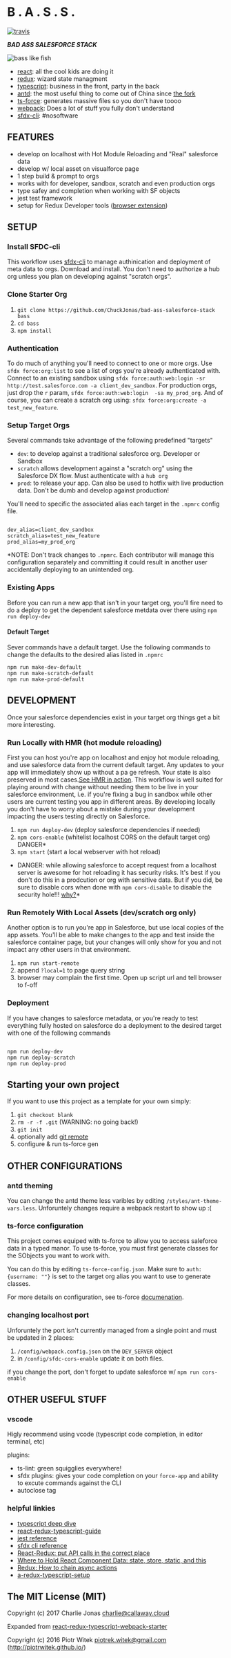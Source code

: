 # B . A . S . S .

[![travis](https://travis-ci.org/ChuckJonas/bad-ass-salesforce-stack.svg?branch=master)](https://travis-ci.org/ChuckJonas/bad-ass-salesforce-stack)

***BAD ASS SALESFORCE STACK***

![bass like fish](https://raw.githubusercontent.com/ChuckJonas/bad-ass-salesforce-stack/master/images/bass-no-software.jpg)

* [react](https://facebook.github.io/react/): all the cool kids are doing it
* [redux](http://redux.js.org/): wizard state managment
* [typescript](https://www.typescriptlang.org/): business in the front, party in the back
* [antd](https://ant.design/docs/react/introduce): the most useful thing to come out of China since [the fork](https://en.wikipedia.org/wiki/Fork)
* [ts-force](https://www.npmjs.com/package/ts-force): generates massive files so you don't have toooo
* [webpack](https://webpack.github.io/): Does a lot of stuff you fully don't understand
* [sfdx-cli](https://developer.salesforce.com/tools/sfdxcli): #nosoftware

## FEATURES

* develop on localhost with Hot Module Reloading and "Real" salesforce data
* develop w/ local asset on visualforce page
* 1 step build & prompt to orgs
* works with for developer, sandbox, scratch and even production orgs
* type safey and completion when working with SF objects
* jest test framework
* setup for Redux Developer tools ([browser extension](https://chrome.google.com/webstore/detail/redux-devtools/lmhkpmbekcpmknklioeibfkpmmfibljd?hl=en))

## SETUP

### Install SFDC-cli
This workflow uses [sfdx-cli](https://developer.salesforce.com/tools/sfdxcli) to manage authinication and deployment of meta data to orgs.  Download and install.  You don't need to authorize a hub org unless you plan on developing against "scratch orgs".

### Clone Starter Org
1. `git clone https://github.com/ChuckJonas/bad-ass-salesforce-stack bass`
1. `cd bass`
1. `npm install`

### Authentication
To do much of anything you'll need to connect to one or more orgs. Use `sfdx force:org:list` to see a list of orgs you're already authenticated with. Connect to an existing sandbox using `sfdx force:auth:web:login -sr http://test.salesforce.com -a client_dev_sandbox`. For production orgs, just drop the `r` param, `sfdx force:auth:web:login  -sa my_prod_org`. And of course, you can create a scratch org using: `sfdx force:org:create -a test_new_feature`.

### Setup Target Orgs

Several commands take advantage of the following predefined "targets"
* `dev`: to develop against a traditional salesforce org.  Developer or Sandbox
* `scratch` allows development against a "scratch org" using the Salesforce DX flow.  Must authenticate with a `hub org`
* `prod`: to release your app.  Can also be used to hotfix with live production data.  Don't be dumb and develop against production!

You'll need to specific the associated alias each target in the `.npmrc` config file.

```

dev_alias=client_dev_sandbox
scratch_alias=test_new_feature
prod_alias=my_prod_org

```
*NOTE: Don't track changes to `.npmrc`. Each contributor will manage this configuration separately and committing it could result in another user accidentally deploying to an unintended org.

### Existing Apps
Before you can run a new app that isn't in your target org, you'll fire need to do a deploy to get the dependent salesforce metdata over there using `npm run deploy-dev`

#### Default Target

Sever commands have a default target. Use the following commands to change the defaults to the desired alias listed in `.npmrc`
```
npm run make-dev-default
npm run make-scratch-default
npm run make-prod-default
```

## DEVELOPMENT
Once your salesforce dependencies exist in your target org things get a bit more interesting.

### Run Locally with HMR (hot module reloading)
First you can host you're app on localhost and enjoy hot module reloading, and use salesforce data from the current default target. Any updates to your app will immediately show up without a pa ge refresh. Your state is also preserved in most cases.[See HMR in action](http://i.imgur.com/j9NBbmf.gif). This workflow is well suited for playing around with change without needing them to be live in your salesforce environment, i.e. if you're fixing a bug in sandbox while other users are current testing you app in different areas. By developing locally you don't have to worry about a mistake during your development impacting the users testing directly on Salesforce.

1. `npm run deploy-dev` (deploy salesforce dependencies if needed)
1. `npm cors-enable` (whitelist localhost CORS on the default target org) DANGER*
1. `npm start` (start a local webserver with hot reload)

* DANGER: while allowing salesforce to accept request from a localhost server is awesome for hot reloading it has security risks. It's best if you don't do this in a prodcution or org with sensitive data. But if you did, be sure to disable cors when done with `npm cors-disable` to disable the security hole!!! [why?](https://stackoverflow.com/questions/39042799/cors-localhost-as-allowed-origin-in-production)*

### Run Remotely With Local Assets (dev/scratch org only)
Another option is to run you're app in Salesforce, but use local copies of the app assets. You'll be able to make changes to the app and test inside the salesforce container page, but your changes will only show for you and not impact any other users in that environment.

1. `npm run start-remote`
1. append `?local=1` to page query string
1. browser may complain the first time.  Open up script url and tell browser to f-off

### Deployment
If you have changes to salesforce metadata, or you're ready to test everything fully hosted on salesforce do a deployment to the desired target with one of the following commands

```npm

npm run deploy-dev
npm run deploy-scratch
npm run deploy-prod

```

## Starting your own project

If you want to use this project as a template for your own simply:

1. `git checkout blank`
1. `rm -r -f .git` (WARNING: no going back!)
1. `git init`
1. optionally add [git remote](https://help.github.com/articles/adding-an-existing-project-to-github-using-the-command-line/)
1. configure & run ts-force gen

## OTHER CONFIGURATIONS

### antd theming

You can change the antd theme less varibles by editing `/styles/ant-theme-vars.less`.  Unforuntely changes require a webpack restart to show up :(

### ts-force configuration

This project comes equiped with ts-force to allow you to access saleforce data in a typed manor.  To use ts-force, you must first generate classes for the SObjects you want to work with.

You can do this by editing `ts-force-config.json`.  Make sure to `auth: {username: ""}` is set to the target org alias you want to use to generate classes.

For more details on configuration, see ts-force [documenation](https://github.com/ChuckJonas/ts-force).


### changing localhost port

Unforuntely the port isn't currently managed from a single point and must be updated in 2 places:

1. `/config/webpack.config.json` on the `DEV_SERVER` object
1. in `/config/sfdc-cors-enable` update it on both files.

if you change the port, don't forget to update salesforce w/ `npm run cors-enable`

## OTHER USEFUL STUFF

### vscode

Higly recommend using vcode (typescript code completion, in editor terminal, etc)

plugins:

* ts-lint: green squigglies everywhere!
* sfdx plugins: gives your code completion on your `force-app` and ability to excute commands against the CLI
* autoclose tag

### helpful linkies

* [typescript deep dive](https://basarat.gitbooks.io/typescript/content/)
* [react-redux-typescript-guide](https://github.com/piotrwitek/react-redux-typescript-guide)
* [jest reference](https://facebook.github.io/jest/docs/en/getting-started.html#content)
* [sfdx cli reference](https://developer.salesforce.com/docs/atlas.en-us.sfdx_cli_reference.meta/sfdx_cli_reference/cli_reference.htm)
* [React-Redux: put API calls in the correct place](https://github.com/reactjs/redux/issues/291)
* [Where to Hold React Component Data: state, store, static, and this](https://medium.freecodecamp.org/where-do-i-belong-a-guide-to-saving-react-component-data-in-state-store-static-and-this-c49b335e2a00)
* [Redux: How to chain async actions](https://github.com/reactjs/redux/issues/1676)
* [a-redux-typescript-setup](http://blog.krawaller.se/posts/a-redux-typescript-setup/)

## The MIT License (MIT)

Copyright (c) 2017 Charlie Jonas <charlie@callaway.cloud>

Expanded from [react-redux-typescript-webpack-starter](https://raw.githubusercontent.com/piotrwitek/react-redux-typescript-webpack-starter)

Copyright (c) 2016 Piotr Witek <piotrek.witek@gmail.com> (http://piotrwitek.github.io/)
